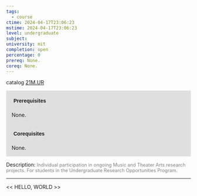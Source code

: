```yaml
---
tags:
  - course
ctime: 2024-04-17T23:06:23
mstime: 2024-04-17T23:06:23
level: undergraduate
subject: 
university: mit
completion: open
percentage: 0
prereq: None.
coreq: None.
---
```


catalog [21M.UR](http://student.mit.edu/catalog/m21Mb.html#21M.UR)

<span style="display: block; padding: 15px; background-color: rgb(100, 100, 100, 0.2);"><font id="m_prereq2640_0" style="display: block; font-family: Arial, sans-serif; font-weight: bold; padding: 5px">Prerequisites</font><br><span id="prereq2640_0">None.</span></span>
<span style="display: block; padding: 15px; background-color: rgb(100, 100, 100, 0.2);"><font id="m_coreq2640_0" style="display: block; font-family: Arial, sans-serif; font-weight: bold; padding: 5px">Corequisites</font><br><span id="coreq2640_0">None.</span></span>

<font style="">Description:</font>
<font style="color: grey; font-size: 0.8rem;">Individual participation in ongoing Music and Theater Arts research projects.  For students in the Undergraduate Research Opportunities Program.</font>



---

<< HELLO, WORLD >>
